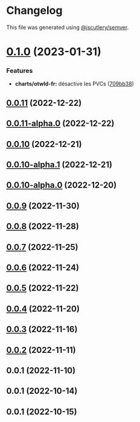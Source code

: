 # Changelog

This file was generated using [@jscutlery/semver](https://github.com/jscutlery/semver).

# [0.1.0](https://github.com/otwld/ecosystem/compare/charts-otwld-fr-0.0.11...charts-otwld-fr-0.1.0) (2023-01-31)


### Features

* **charts/otwld-fr:** désactive les PVCs ([709bb38](https://github.com/otwld/ecosystem/commit/709bb38628ca6b46dabacd7b62a937c5ac21197c))



## [0.0.11](https://github.com/otwld/ecosystem/compare/charts-otwld-fr-0.0.11-alpha.0...charts-otwld-fr-0.0.11) (2022-12-22)



## [0.0.11-alpha.0](https://github.com/otwld/ecosystem/compare/charts-otwld-fr-0.0.10...charts-otwld-fr-0.0.11-alpha.0) (2022-12-22)



## [0.0.10](https://github.com/otwld/ecosystem/compare/charts-otwld-fr-0.0.10-alpha.1...charts-otwld-fr-0.0.10) (2022-12-21)



## [0.0.10-alpha.1](https://github.com/otwld/ecosystem/compare/charts-otwld-fr-0.0.10-alpha.0...charts-otwld-fr-0.0.10-alpha.1) (2022-12-21)



## [0.0.10-alpha.0](https://github.com/otwld/ecosystem/compare/charts-otwld-fr-0.0.9...charts-otwld-fr-0.0.10-alpha.0) (2022-12-20)



## [0.0.9](https://github.com/otwld/ecosystem/compare/charts-otwld-fr-0.0.8...charts-otwld-fr-0.0.9) (2022-11-30)



## [0.0.8](https://github.com/otwld/ecosystem/compare/charts-otwld-fr-0.0.7...charts-otwld-fr-0.0.8) (2022-11-28)



## [0.0.7](https://github.com/otwld/ecosystem/compare/charts-otwld-fr-0.0.6...charts-otwld-fr-0.0.7) (2022-11-25)



## [0.0.6](https://github.com/otwld/ecosystem/compare/charts-otwld-fr-0.0.5...charts-otwld-fr-0.0.6) (2022-11-24)



## [0.0.5](https://github.com/otwld/ecosystem/compare/charts-otwld-fr-0.0.4...charts-otwld-fr-0.0.5) (2022-11-22)



## [0.0.4](https://github.com/otwld/ecosystem/compare/charts-otwld-fr-0.0.3...charts-otwld-fr-0.0.4) (2022-11-20)



## [0.0.3](https://github.com/otwld/ecosystem/compare/charts-otwld-fr-0.0.2...charts-otwld-fr-0.0.3) (2022-11-16)



## [0.0.2](https://github.com/otwld/ecosystem/compare/charts-otwld-fr-0.0.1...charts-otwld-fr-0.0.2) (2022-11-11)



## 0.0.1 (2022-11-10)



## 0.0.1 (2022-10-14)



## 0.0.1 (2022-10-15)
